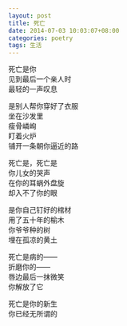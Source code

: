 ```yaml
---
layout: post
title: 死亡
date: 2014-07-03 10:03:07+08:00
categories: poetry
tags: 生活
---
```


死亡是你  
见到最后一个亲人时  
最轻的一声叹息  

是别人帮你穿好了衣服  
坐在沙发里  
瘦骨嶙峋  
盯着火炉  
铺开一条朝你逼近的路  

死亡是，死亡是  
你儿女的哭声  
在你的耳蜗外盘旋  
却入不了你的眼  

是你自己钉好的棺材  
用了五十年的榆木  
你爷爷种的树  
埋在孤凉的黄土  

死亡是病的——  
折磨你的——  
唇边最后一抹微笑  
你解放了它  

死亡是你的新生  
你已经无所谓的  